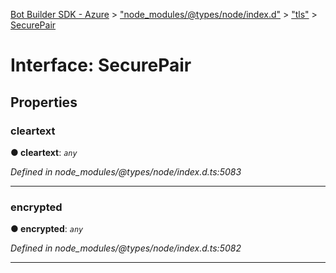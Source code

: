 [Bot Builder SDK - Azure](../README.md) > ["node_modules/@types/node/index.d"](../modules/_node_modules__types_node_index_d_.md) > ["tls"](../modules/_node_modules__types_node_index_d_._tls_.md) > [SecurePair](../interfaces/_node_modules__types_node_index_d_._tls_.securepair.md)



# Interface: SecurePair


## Properties
<a id="cleartext"></a>

###  cleartext

**●  cleartext**:  *`any`* 

*Defined in node_modules/@types/node/index.d.ts:5083*





___

<a id="encrypted"></a>

###  encrypted

**●  encrypted**:  *`any`* 

*Defined in node_modules/@types/node/index.d.ts:5082*





___


